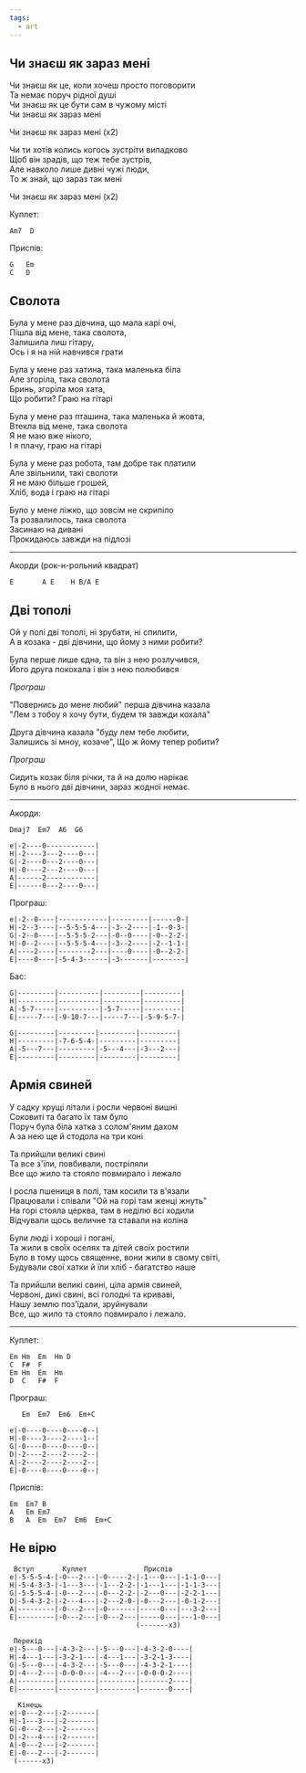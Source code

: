 ```yaml
---
tags:
  - art
---
```


## Чи знаєш як зараз мені

Чи знаєш як це, коли хочеш просто поговорити  
Та немає поруч рідної душі  
Чи знаєш як це бути сам в чужому місті  
Чи знаєш як зараз мені  
  
Чи знаєш як зараз мені (х2)  
  
Чи ти хотів колись когось зустріти випадково  
Щоб він зрадів, що теж тебе зустрів,  
Але навколо лише дивні чужі люди,  
То ж знай, що зараз так мені  
  
Чи знаєш як зараз мені (х2)  

Куплет:

    Am7  D
	
Приспів:
    
    G   Em
    C   D    

## Сволота

Була у мене раз дівчина, що мала карі очі,  
Пішла від мене, така сволота,  
Залишила лиш гітару,  
Ось і я на ній навчився грати  
  
Була у мене раз хатина, така маленька біла  
Але згоріла, така сволота  
Бринь, згоріла моя хата,  
Що робити? Граю на гітарі  
  
Була у мене раз пташина, така маленька й жовта,  
Втекла від мене, така сволота  
Я не маю вже нікого,  
І я плачу, граю на гітарі  
  
Була у мене раз робота, там добре так платили  
Але звільнили, такі сволоти  
Я не маю більше грошей,  
Хліб, вода і граю на гітарі  
  
Було у мене ліжко, що зовсім не скрипіло  
Та розвалилось, така сволота  
Засинаю на дивані  
Прокидаюсь завжди на підлозі  

---

Акорди (рок-н-рольний квадрат)

    E       A E    H B/A E
		
## Дві тополі

Ой у полі дві тополі, ні зрубати, ні спилити,  
А в козака - дві дівчини, що йому з ними робити?  
  
Була перше лише єдна, та він з нею розлучився,  
Його друга покохала і він з нею полюбився  
  
_Програш_  
  
"Повернись до мене любий" перша дівчина казала  
"Лем з тобоу я хочу бути, будем тя завжди кохала"  
  
Друга дівчина казала "буду лем тебе любити,  
Залишись зі мноу, козаче", Що ж йому тепер робити?  
  
_Програш_  
  
Сидить козак біля річки, та й на долю нарікає  
Було в нього дві дівчини, зараз жодної немає.  

---

Акорди:

	Dmaj7  Em7  A6  G6
	
	e|-2----0------------|
	H|-2----3---2----0---|
	G|-2----0---2----0---|
	H|-0----2---2----0---|
	A|------2------------|
	E|------0---2----0---|
	

Програш:

	e|-2--0----|------------|---------|------0-|
	H|-2--3----|--5-5-5-4---|-3--2----|-1--0-3-|
	G|-2--0----|--5-5-5-2---|-0--0----|-0--2-2-|
	H|-0--2----|--5-5-5-4---|-3--2----|-2--1-1-|
	A|----2----|--------2---|----0----|-0--2-2-|
	E|----0----|-5-4-3------|-3-------|--------|

Бас:

	G|---------|----------|---------|---------|
	H|---------|----------|---------|---------|
	A|-5-7-----|----------|-5-7-----|---------|
	E|-----7---|-9-10-7---|-----7---|-5-9-5-7-|

	G|---------|---------|---------|---------|
	H|---------|-7-6-5-4-|---------|---------|
	A|-5---7---|---------|-5---4---|-3---2---|
	E|---------|---------|---------|---------|


## Армія свиней

  У садку хрущі літали і росли червоні вишні  
  Соковиті та багато їх там було  
  Поруч була біла хатка з солом'яним дахом  
  А за нею ще й стодола на три коні  
    
  Та прийшли великі свині   
  Та все з'їли, повбивали, постріляли  
  Все що жило та стояло повмирало і лежало  
    
  І росла пшениця в полі, там косили та в'язали  
  Працювали і співали "Ой на горі там женці жнуть"  
  На горі стояла церква, там в неділю всі ходили  
  Відчували щось величне та ставали на коліна  
    
  Були люді і хороші і погані,  
  Та жили в своїх оселях та дітей своїх ростили  
  Було в тому щось священне, вони жили в свому світі,  
  Будували свої хатки й їли хліб - багатство наше  
    
  Та прийшли великі свині, ціла армія свиней,  
  Червоні, дикі свині, всі голодні та криваві,  
  Нашу землю поз'їдали, зруйнували  
  Все, що жило та стояло повмирало і лежало.  

---

Куплет:

    Em Hm  Em  Hm D
    C  F#  F
    Em Hm  Em  Hm
    D  C   F#  F

Програш:

       Em  Em7  Em6  Em+C

    e|-0----0----0----0--|
    H|-0----3----2----1--|
    G|-0----0----0----0--|
    D|-2----2----2----2--|
    A|-2----2----2----2--|
    E|-0----0----0----0--|

Приспів:

    Em  Em7 B 
    A   Em Em7
    B   A  Em  Em7  Em6  Em+C



## Не вірю

     Вступ       Куплет              Приспів            
    e|-5-5-5-4-|-0---2---|-0-----2-|-1---0---|-1-1-0---|
    H|-5-4-3-3-|-1---3---|-1---2-2-|-1---1---|-1-1-3---|
    G|-5-5-5-4-|-0---2---|-0---2-2-|-2---0---|-2-2-1---|
    D|-5-4-3-2-|-2---4---|-2---2-0-|-0---2---|-0-1-2---|
    A|---------|-0---2---|-0-------|-----0---|---3-2---|
    E|---------|-0---2---|-0---2---|-----0---|---1-0---|
	                               (-------x3)

     Перехід                                     
    e|-5---0---|-4-3-2---|-5---0---|-4-3-2-0----|
    H|-4---1---|-3-2-1---|-4---1---|-3-2-1-3----|
    G|-5---0---|-4-3-2---|-5---0---|-4-3-2-1----|
    D|-4---2---|-0-0-0---|-4---2---|-0-0-0-2----|
    A|---------|---------|---------|-------2----|
    E|---------|---------|---------|-------0----|

      Кінець
    e|-0---2---|-2-------|
    H|-1---3---|-2-------|
    G|-0---2---|-2-------|
    D|-2---4---|-2-------|
    A|-0---2---|-2-------|
    E|-0---2---|-2-------|
     (------x3)
